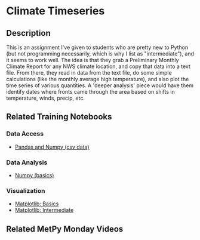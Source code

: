 Climate Timeseries
==================

## Description
This is an assignment I've given to students who are pretty new to Python (but not programming necessarily, which is why I list as "intermediate"), and it seems to work well.
The idea is that they grab a Preliminary Monthly Climate Report for any NWS climate location, and copy that data into a text file.
From there, they read in data from the text file, do some simple calculations (like the monthly average high temperature), and also plot the time series of various quantities.
A 'deeper analysis' piece would have them identify dates where fronts came through the area based on shifts in temperature, winds, precip, etc.

## Related Training Notebooks

### Data Access
* [Pandas and Numpy (csv data)](https://nbviewer.jupyter.org/github/Unidata/pyaos-ams-2021/blob/master/notebooks/dataAccess/pandas_and_numpy_csv.ipynb)

### Data Analysis
* [Numpy (basics)](https://nbviewer.jupyter.org/github/Unidata/pyaos-ams-2021/blob/master/notebooks/analysis/numpy.ipynb)

### Visualization
* [Matplotlib: Basics](https://nbviewer.jupyter.org/github/Unidata/pyaos-ams-2021/blob/master/notebooks/visualization/matplotlib-basics.ipynb)
* [Matplotlib: Intermediate](https://nbviewer.jupyter.org/github/Unidata/pyaos-ams-2021/blob/master/notebooks/visualization/matplotlib-intermediate.ipynb)

## Related MetPy Monday Videos
